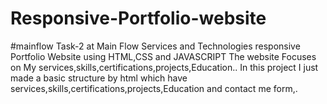 # Responsive-Portfolio-website
#mainflow Task-2 at Main Flow Services and Technologies responsive Portfolio Website using HTML,CSS and JAVASCRIPT The website Focuses on My services,skills,certifications,projects,Education.. In this project I just made a basic structure by html which have services,skills,certifications,projects,Education and contact me form,.
